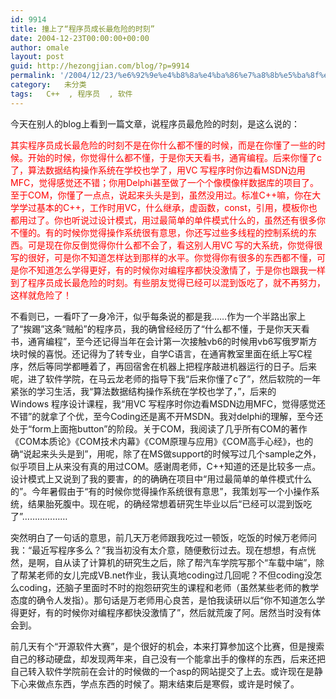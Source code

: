 ```yaml
---
id: 9914
title: 撞上了“程序员成长最危险的时刻”
date: 2004-12-23T00:00:00+00:00
author: omale
layout: post
guid: http://hezongjian.com/blog/?p=9914
permalink: '/2004/12/23/%e6%92%9e%e4%b8%8a%e4%ba%86%e7%a8%8b%e5%ba%8f%e5%91%98%e6%88%90%e9%95%bf%e6%9c%80%e5%8d%b1%e9%99%a9%e7%9a%84%e6%97%b6%e5%88%bb/'
category:   未分类
tags:   C++  , 程序员  , 软件
---
```

今天在别人的blog上看到一篇文章，说程序员最危险的时刻，是这么说的：

<font color=Red>其实程序员成长最危险的时刻不是在你什么都不懂的时候，而是在你懂了一些的时候。开始的时候，你觉得什么都不懂，于是你天天看书，通宵编程。后来你懂了c了，算法数据结构操作系统在学校也学了，用VC&nbsp;写程序时你边看MSDN边用MFC，觉得感觉还不错；你用Delphi甚至做了一个个像模像样数据库的项目了。至于COM，你懂了一点点，说起来头头是到，虽然没用过。标准C++嘛，你在大学学过基本的C++，工作时用VC，什么继承，虚函数，const，引用，模板你也都用过了。你也听说过设计模式，用过最简单的单件模式什么的，虽然还有很多你不懂的。有的时候你觉得操作系统很有意思，你还写过些多线程的控制系统的东西。可是现在你反倒觉得你什么都不会了，看这别人用VC&nbsp;写的大系统，你觉得很写的很好，可是你不知道怎样达到那样的水平。你觉得你有很多的东西都不懂，可是你不知道怎么学得更好，有的时候你对编程序都快没激情了，于是你也跟我一样到了程序员成长最危险的时刻。有些朋友觉得已经可以混到饭吃了，就不再努力，这样就危险了！</font>

不看则已，一看吓了一身冷汗，似乎每条说的都是我……作为一个半路出家上了“挨踢”这条“贼船”的程序员，我的确曾经经历了“什么都不懂，于是你天天看书，通宵编程”，至今还记得当年在会计第一次接触vb6的时候用vb6写俄罗斯方块时候的喜悦。还记得为了转专业，自学C语言，在通宵教室里面在纸上写C程序，然后等同学都睡着了，再回宿舍在机器上把程序敲进机器运行的日子。后来呢，进了软件学院，在马云龙老师的指导下我“后来你懂了c了”，然后软院的一年紧张的学习生活，我“算法数据结构操作系统在学校也学了，”，后来的Windows&nbsp;程序设计课程，我“用VC&nbsp;写程序时你边看MSDN边用MFC，觉得感觉还不错”的就拿了个优，至今Coding还是离不开MSDN。我对delphi的理解，至今还处于“form上面拖button”的阶段。关于COM，我阅读了几乎所有COM的著作《COM本质论》《COM技术内幕》《COM原理与应用》《COM高手心经》，也的确“说起来头头是到”，用呢，除了在MS做support的时候写过几个sample之外，似乎项目上从来没有真的用过COM。感谢周老师，C++知道的还是比较多一点。设计模式上又说到了我的要害，的的确确在项目中“用过最简单的单件模式什么的”。今年暑假由于“有的时候你觉得操作系统很有意思”，我策划写一个小操作系统，结果胎死腹中。现在呢，的确经常想着研究生毕业以后“已经可以混到饭吃了”………………

突然明白了一句话的意思，前几天万老师跟我吃过一顿饭，吃饭的时候万老师问我：“最近写程序多么？”我当初没有太介意，随便敷衍过去。现在想想，有点恍然，是啊，自从读了计算机的研究生之后，除了帮汽车学院写那个“车载中端”，除了帮某老师的女儿完成VB.net作业，我认真地coding过几回呢？不但coding没怎么coding，还脑子里面时不时的抱怨研究生的课程和老师（虽然某些老师的教学态度的确令人发指）。那句话是万老师用心良苦，是怕我读研以后“你不知道怎么学得更好，有的时候你对编程序都快没激情了”，然后就荒废了阿。居然当时没有体会到。

前几天有个“开源软件大赛”，是个很好的机会，本来打算参加这个比赛，但是搜索自己的移动硬盘，却发现两年来，自己没有一个能拿出手的像样的东西，后来还把自己转入软件学院前在会计的时候做的一个asp的网站提交了上去。或许现在是静下心来做点东西，学点东西的时候了。期末结束后是寒假，或许是时候了。

<font class=diary_poster>